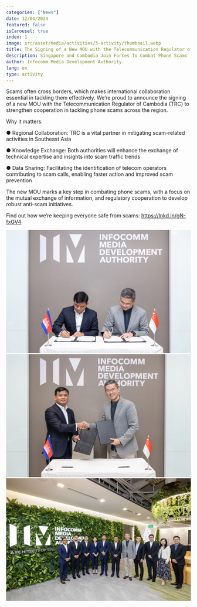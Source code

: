 ```yaml
---
categories: ["News"]
date: 12/04/2024
featured: false
isCarousel: true
index: 1
image: src/asset/media/activities/5-activity/thumbnail.webp
title: The Signing of a New MOU with the Telecommunication Regulator of Cambodia (TRC) to Strengthen Cooperation in Tackling Phone Scams
description: Singapore and Cambodia Join Forces To Combat Phone Scams
author: Infocomm Media Development Authority
lang: en
type: activity
---
```


Scams often cross borders, which makes international collaboration essential in tackling them effectively. We’re proud to announce the signing of a new MOU with the Telecommunication Regulator of Cambodia (TRC) to strengthen cooperation in tackling phone scams across the region.

Why it matters:

● Regional Collaboration: TRC is a vital partner in mitigating scam-related activities in Southeast Asia

● Knowledge Exchange: Both authorities will enhance the exchange of technical expertise and insights into scam traffic trends

● Data Sharing: Facilitating the identification of telecom operators contributing to scam calls, enabling faster action and improved scam prevention

The new MOU marks a key step in combating phone scams, with a focus on the mutual exchange of information, and regulatory cooperation to develop robust anti-scam initiatives.

Find out how we’re keeping everyone safe from scams: https://lnkd.in/gN-fxGV4

![photo 1](src/asset/media/activities/5-activity/photo-1.webp)
![photo 2](src/asset/media/activities/5-activity/photo-2.webp)
![photo 2](src/asset/media/activities/5-activity/photo-3.webp)
